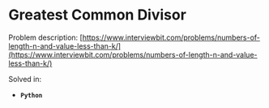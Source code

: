 # Greatest Common Divisor

Problem description: [https://www.interviewbit.com/problems/numbers-of-length-n-and-value-less-than-k/](https://www.interviewbit.com/problems/numbers-of-length-n-and-value-less-than-k/)


Solved in:

 * **`Python`**
